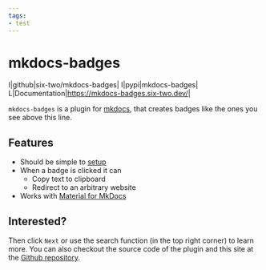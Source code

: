 ```yaml
---
tags:
- test
---
```


# mkdocs-badges

I|github|six-two/mkdocs-badges|
I|pypi|mkdocs-badges|
L|Documentation|https://mkdocs-badges.six-two.dev/|

`mkdocs-badges` is a plugin for [mkdocs](https://www.mkdocs.org/), that creates badges like the ones you see above this line.

## Features

- Should be simple to [setup](setup.md)
- When a badge is clicked it can
    - Copy text to clipboard
    - Redirect to an arbitrary website
- Works with [Material for MkDocs](https://squidfunk.github.io/mkdocs-material/)

## Interested?

Then click `Next` or use the search function (in the top right corner) to learn more.
You can also checkout the source code of the plugin and this site at the [Github repository](https://github.com/six-two/mkdocs-badges).
